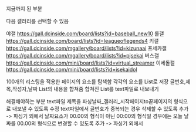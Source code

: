 지금까지 된 부분

다음 갤러리를 선택할 수 있음

야갤 https://gall.dcinside.com/board/lists?id=baseball_new10
롤갤 https://gall.dcinside.com/board/lists?id=leagueoflegends4
키갤 https://gall.dcinside.com/mgallery/board/lists?id=kizunaai
프세카갤 https://gall.dcinside.com/mgallery/board/lists?id=pjsekai
버스갤 https://gall.dcinside.com/mini/board/lists?id=virtual_streamer
이세돌갤 https://gall.dcinside.com/mini/board/lists?id=isekaidol

100개의 리스팅을 적용한 페이지의 요소를 탐색함
각각의 요소를 List로 저장
글번호,제목,작성자,날짜
List의 내용을 합쳐줌
합쳐진 List를 text파일로 내보내기

해결해야하는 부분
text파일 제목을 파싱날짜_갤러리_시작페이지to끝페이지의 형식으로 내보낼 수 있도록 수정
text파일에서 글번호가 중복되는 경우 삭제할 수 있도록 추가 -> 파싱기 외에서
날짜요소가 00.00의 형식이 아닌 00:00의 형식일 경우에는 오늘 날짜를 00.00의 형식으로 변경할 수 있도록 추가 -> 파싱기 외에서
